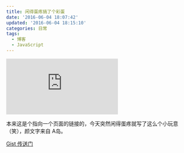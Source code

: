 ```yaml
---
title: 闲得蛋疼搞了个彩蛋
date: '2016-06-04 18:07:42'
updated: '2016-06-04 18:15:10'
categories: 日常
tags:
  - 博客
  - JavaScript
---
```


![screenshot](https://img.prin.studio/legacy/image.php?di=0D06)

本来这是个指向一个页面的链接的，今天突然闲得蛋疼就写了这么个小玩意（笑），颜文字来自 A岛。

[Gist 传送门](https://gist.github.com/prinsss/63662dc94ff250123edb18fef454b2a5)
